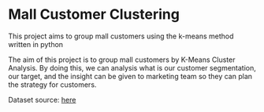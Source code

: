 # Mall Customer Clustering

This project aims to group mall customers using the k-means method written in python

The aim of this project is to group mall customers by K-Means Cluster Analysis. By doing this, we can analysis what is our customer segmentation, our target, and the insight can be given to marketing team so they can plan the strategy for customers.

Dataset source: [here](https://github.com/SteffiPeTaffy/machineLearningAZ/blob/master/Machine%20Learning%20A-Z%20Template%20Folder/Part%204%20-%20Clustering/Section%2025%20-%20Hierarchical%20Clustering/Mall_Customers.csv)
